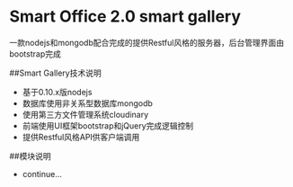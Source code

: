 # Smart Office 2.0 smart gallery

一款nodejs和mongodb配合完成的提供Restful风格的服务器，后台管理界面由bootstrap完成

##Smart Gallery技术说明

- 基于0.10.x版nodejs
- 数据库使用非关系型数据库mongodb
- 使用第三方文件管理系统cloudinary
- 前端使用UI框架bootstrap和jQuery完成逻辑控制
- 提供Restful风格API供客户端调用

##模块说明

- continue...
